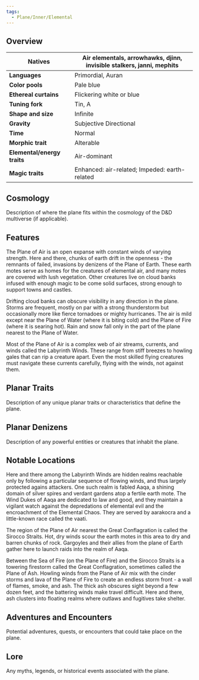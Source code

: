 ```yaml
---
tags:
  - Plane/Inner/Elemental
---
```

## Overview
| **Natives**                 | Air elementals, arrowhawks, djinn, invisible stalkers, janni, mephits |
| --------------------------- | --------------------------------------------------------------------- |
| **Languages**               | Primordial, Auran                                                     |
| **Color pools**             | Pale blue                                                             |
| **Ethereal curtains**       | Flickering white or blue                                              |
| **Tuning fork**             | Tin, A                                                                |
| **Shape and size**          | Infinite                                                              |
| **Gravity**                 | Subjective Directional                                                |
| **Time**                    | Normal                                                                |
| **Morphic trait**           | Alterable                                                             |
| **Elemental/energy traits** | Air-dominant                                                          |
| **Magic traits**            | Enhanced: air-related; Impeded: earth-related                         |
## Cosmology
Description of where the plane fits within the cosmology of the D&D multiverse (if applicable).
## Features
The Plane of Air is an open expanse with constant winds of varying strength. Here and there, chunks of earth drift in the openness - the remnants of failed, invasions by denizens of the Plane of Earth. These earth
motes serve as homes for the creatures of elemental air, and many motes are covered with lush vegetation. Other creatures live on cloud banks infused with enough magic to be come solid surfaces, strong enough to support towns and castles.

Drifting cloud banks can obscure visibility in any direction in the plane. Storms are frequent, mostly on par with a strong thunderstorm but occasionally more like fierce tornadoes or mighty hurricanes. The air is mild except near the Plane of Water (where it is biting cold) and the Plane of Fire (where it is searing hot). Rain and snow fall only in the part of the plane nearest to the Plane of Water.

Most of the Plane of Air is a complex web of air streams, currents, and winds called the Labyrinth Winds. These range from stiff breezes to howling gales that can rip a creature apart. Even the most skilled flying creatures must navigate these currents carefully, flying with the winds, not against them.
## Planar Traits
Description of any unique planar traits or characteristics that define the plane.
## Planar Denizens
Description of any powerful entities or creatures that inhabit the plane.
## Notable Locations
Here and there among the Labyrinth Winds are hidden realms reachable only by following a particular sequence of flowing winds, and thus largely protected agains attackers. One such realm is fabled Aaqa, a shining domain of silver spires and verdant gardens atop a fertile earth mote. The Wind Dukes of Aaqa are dedicated to law and good, and they maintain a vigilant watch against the depredations of elemental evil and the encroachment of the Elemental Chaos. They are served by aarakocra and a little-known race called the vaati.

The region of the Plane of Air nearest the Great Conflagration is called the Sirocco Straits. Hot, dry winds scour the earth motes in this area to dry and barren chunks of rock. Gargoyles and their allies from the plane of Earth gather here to launch raids into the realm of Aaqa.

Between the Sea of Fire (on the Plane of Fire) and the Sirocco Straits is a towering firestorm called the Great Conflagration, sometimes called the Plane of Ash. Howling winds from the Plane of Air mix with the cinder storms and lava of the Plane of Fire to create an endless storm front - a wall of flames, smoke, and ash. The thick ash obscures sight beyond a few dozen feet, and the battering winds make travel difficult. Here and there, ash clusters into floating realms where outlaws and fugitives take shelter.
## Adventures and Encounters
Potential adventures, quests, or encounters that could take place on the plane.
## Lore
Any myths, legends, or historical events associated with the plane.